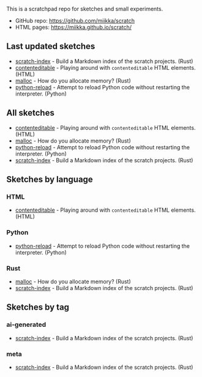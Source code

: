 This is a scratchpad repo for sketches and small experiments.

* GitHub repo: https://github.com/miikka/scratch
* HTML pages: https://miikka.github.io/scratch/

## Last updated sketches

- [scratch-index](scratch-index) - Build a Markdown index of the scratch projects. (Rust)
- [contenteditable](contenteditable) - Playing around with `contenteditable` HTML elements. (HTML)
- [malloc](malloc) - How do you allocate memory? (Rust)
- [python-reload](python-reload) - Attempt to reload Python code without restarting the interpreter. (Python)

## All sketches

- [contenteditable](contenteditable) - Playing around with `contenteditable` HTML elements. (HTML)
- [malloc](malloc) - How do you allocate memory? (Rust)
- [python-reload](python-reload) - Attempt to reload Python code without restarting the interpreter. (Python)
- [scratch-index](scratch-index) - Build a Markdown index of the scratch projects. (Rust)

## Sketches by language

### HTML

- [contenteditable](contenteditable) - Playing around with `contenteditable` HTML elements. (HTML)

### Python

- [python-reload](python-reload) - Attempt to reload Python code without restarting the interpreter. (Python)

### Rust

- [malloc](malloc) - How do you allocate memory? (Rust)
- [scratch-index](scratch-index) - Build a Markdown index of the scratch projects. (Rust)

## Sketches by tag

### ai-generated

- [scratch-index](scratch-index) - Build a Markdown index of the scratch projects. (Rust)

### meta

- [scratch-index](scratch-index) - Build a Markdown index of the scratch projects. (Rust)
